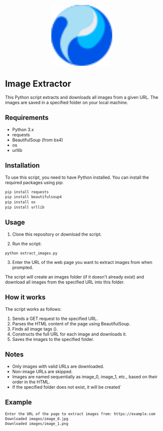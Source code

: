<p align="center">
  <img src="images/logo.svg" alt="Logo" width="200">
</p>

# Image Extractor

This Python script extracts and downloads all images from a given URL. The images are saved in a specified folder on your local machine.

## Requirements

- Python 3.x
- requests
- BeautifulSoup (from bs4)
- os
- urllib

## Installation

To use this script, you need to have Python installed. You can install the required packages using pip:

```bash
pip install requests
pip install beautifulsoup4
pip install os
pip install urllib
```

## Usage

1. Clone this repository or download the script.
   
2. Run the script:
```script
python extract_images.py
```
3. Enter the URL of the web page you want to extract images from when prompted.

The script will create an images folder (if it doesn't already exist) and download all images from the specified URL into this folder.

## How it works

The script works as follows:

1. Sends a GET request to the specified URL.
2. Parses the HTML content of the page using BeautifulSoup.
3. Finds all image tags (<img>).
4. Constructs the full URL for each image and downloads it.
5. Saves the images to the specified folder.

## Notes

- Only images with valid URLs are downloaded.
- Non-image URLs are skipped.
- Images are named sequentially as image_0, image_1, etc., based on their order in the HTML.
- If the specified folder does not exist, it will be created`

## Example
```example
Enter the URL of the page to extract images from: https://example.com
Downloaded images/image_0.jpg
Downloaded images/image_1.png
```
